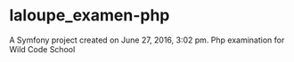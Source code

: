 laloupe_examen-php
==================

A Symfony project created on June 27, 2016, 3:02 pm.
Php examination for Wild Code School